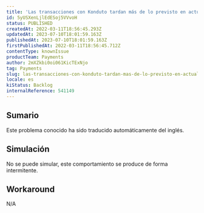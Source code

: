 ```yaml
---
title: 'Las transacciones con Konduto tardan más de lo previsto en actualizarse'
id: 5yUSXenLjlEdESoj5VVvoH
status: PUBLISHED
createdAt: 2022-03-11T18:56:45.293Z
updatedAt: 2023-07-10T18:01:59.163Z
publishedAt: 2023-07-10T18:01:59.163Z
firstPublishedAt: 2022-03-11T18:56:45.712Z
contentType: knownIssue
productTeam: Payments
author: 2mXZkbi0oi061KicTExNjo
tag: Payments
slug: las-transacciones-con-konduto-tardan-mas-de-lo-previsto-en-actualizarse
locale: es
kiStatus: Backlog
internalReference: 541149
---
```


## Sumario

<div class="alert alert-info">
  <p>Este problema conocido ha sido traducido automáticamente del inglés.</p>
</div>



## Simulación


No se puede simular, este comportamiento se produce de forma intermitente.



## Workaround


N/A





